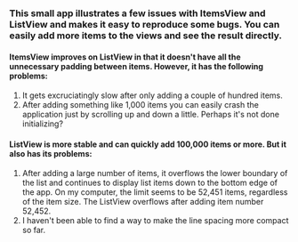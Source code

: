 ### This small app illustrates a few issues with ItemsView and ListView and makes it easy to reproduce some bugs. You can easily add more items to the views and see the result directly.

#### ItemsView improves on ListView in that it doesn't have all the unnecessary padding between items. However, it has the following problems:

1) It gets excruciatingly slow after only adding a couple of hundred items.
2) After adding something like 1,000 items you can easily crash the application just by scrolling up and down a little. Perhaps it's not done initializing?

#### ListView is more stable and can quickly add 100,000 items or more. But it also has its problems:

1) After adding a large number of items, it overflows the lower boundary of the list and continues to display list items down to the bottom edge of the app. On my computer, the limit seems to be 52,451 items, regardless of the item size. The ListView overflows after adding item number 52,452.
2) I haven't been able to find a way to make the line spacing more compact so far.

